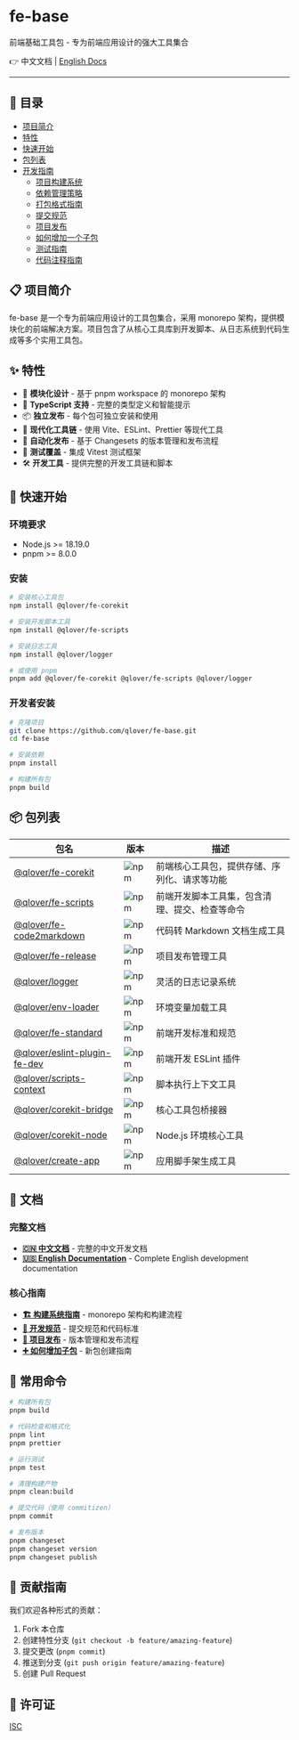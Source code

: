 # fe-base

前端基础工具包 - 专为前端应用设计的强大工具集合

👉 中文文档 | [English Docs](./README_EN.md)

---

## 📖 目录

- [项目简介](#-项目简介)
- [特性](#-特性)
- [快速开始](#-快速开始)
- [包列表](#-包列表)
- [开发指南](./docs/zh/index.md)
  - [项目构建系统](./docs/zh/builder-guide/project-build-system.md)
  - [依赖管理策略](./docs/zh/builder-guide/dependency-management.md)
  - [打包格式指南](./docs/zh/builder-guide/build-formats-config.md)
  - [提交规范](./docs/zh/commit-convention.md)
  - [项目发布](./docs/zh/project-release.md)
  - [如何增加一个子包](./docs/zh/how-to-add-a-subpackage.md)
  - [测试指南](./docs/zh/testing-guide.md)
  - [代码注释指南](./docs/zh/code-comments-guide.md)

## 📋 项目简介

fe-base 是一个专为前端应用设计的工具包集合，采用 monorepo 架构，提供模块化的前端解决方案。项目包含了从核心工具库到开发脚本、从日志系统到代码生成等多个实用工具包。

## ✨ 特性

- 🎯 **模块化设计** - 基于 pnpm workspace 的 monorepo 架构
- 🔧 **TypeScript 支持** - 完整的类型定义和智能提示
- 📦 **独立发布** - 每个包可独立安装和使用
- 🚀 **现代化工具链** - 使用 Vite、ESLint、Prettier 等现代工具
- 🔄 **自动化发布** - 基于 Changesets 的版本管理和发布流程
- 🧪 **测试覆盖** - 集成 Vitest 测试框架
- 🛠️ **开发工具** - 提供完整的开发工具链和脚本

## 🚀 快速开始

### 环境要求

- Node.js >= 18.19.0
- pnpm >= 8.0.0

### 安装

```bash
# 安装核心工具包
npm install @qlover/fe-corekit

# 安装开发脚本工具
npm install @qlover/fe-scripts

# 安装日志工具
npm install @qlover/logger

# 或使用 pnpm
pnpm add @qlover/fe-corekit @qlover/fe-scripts @qlover/logger
```

### 开发者安装

```bash
# 克隆项目
git clone https://github.com/qlover/fe-base.git
cd fe-base

# 安装依赖
pnpm install

# 构建所有包
pnpm build
```

## 📦 包列表

| 包名                                                                      | 版本                                                              | 描述                                           |
| ------------------------------------------------------------------------- | ----------------------------------------------------------------- | ---------------------------------------------- |
| [@qlover/fe-corekit](./packages/fe-corekit/README.md)                     | ![npm](https://img.shields.io/npm/v/@qlover/fe-corekit)           | 前端核心工具包，提供存储、序列化、请求等功能   |
| [@qlover/fe-scripts](./packages/fe-scripts/README.md)                     | ![npm](https://img.shields.io/npm/v/@qlover/fe-scripts)           | 前端开发脚本工具集，包含清理、提交、检查等命令 |
| [@qlover/fe-code2markdown](./packages/fe-code2markdown/README.md)         | ![npm](https://img.shields.io/npm/v/@qlover/fe-code2markdown)     | 代码转 Markdown 文档生成工具                   |
| [@qlover/fe-release](./packages/fe-release/README.md)                     | ![npm](https://img.shields.io/npm/v/@qlover/fe-release)           | 项目发布管理工具                               |
| [@qlover/logger](./packages/logger/README.md)                             | ![npm](https://img.shields.io/npm/v/@qlover/logger)               | 灵活的日志记录系统                             |
| [@qlover/env-loader](./packages/env-loader/README.md)                     | ![npm](https://img.shields.io/npm/v/@qlover/env-loader)           | 环境变量加载工具                               |
| [@qlover/fe-standard](./packages/fe-standard/README.md)                   | ![npm](https://img.shields.io/npm/v/@qlover/fe-standard)          | 前端开发标准和规范                             |
| [@qlover/eslint-plugin-fe-dev](./packages/eslint-plugin-fe-dev/README.md) | ![npm](https://img.shields.io/npm/v/@qlover/eslint-plugin-fe-dev) | 前端开发 ESLint 插件                           |
| [@qlover/scripts-context](./packages/scripts-context/README.md)           | ![npm](https://img.shields.io/npm/v/@qlover/scripts-context)      | 脚本执行上下文工具                             |
| [@qlover/corekit-bridge](./packages/corekit-bridge/README.md)             | ![npm](https://img.shields.io/npm/v/@qlover/corekit-bridge)       | 核心工具包桥接器                               |
| [@qlover/corekit-node](./packages/corekit-node/README.md)                 | ![npm](https://img.shields.io/npm/v/@qlover/corekit-node)         | Node.js 环境核心工具                           |
| [@qlover/create-app](./packages/create-app/README.md)                     | ![npm](https://img.shields.io/npm/v/@qlover/create-app)           | 应用脚手架生成工具                             |

## 📄 文档

### 完整文档

- **[🇨🇳 中文文档](./docs/zh/index.md)** - 完整的中文开发文档
- **[🇺🇸 English Documentation](./docs/en/index.md)** - Complete English development documentation

### 核心指南

- **[🏗️ 构建系统指南](./docs/zh/builder-guide/index.md)** - monorepo 架构和构建流程
- **[📝 开发规范](./docs/zh/commit-convention.md)** - 提交规范和代码标准
- **[🚀 项目发布](./docs/zh/project-release.md)** - 版本管理和发布流程
- **[➕ 如何增加子包](./docs/zh/how-to-add-a-subpackage.md)** - 新包创建指南

## 🔧 常用命令

```bash
# 构建所有包
pnpm build

# 代码检查和格式化
pnpm lint
pnpm prettier

# 运行测试
pnpm test

# 清理构建产物
pnpm clean:build

# 提交代码（使用 commitizen）
pnpm commit

# 发布版本
pnpm changeset
pnpm changeset version
pnpm changeset publish
```

## 🤝 贡献指南

我们欢迎各种形式的贡献：

1. Fork 本仓库
2. 创建特性分支 (`git checkout -b feature/amazing-feature`)
3. 提交更改 (`pnpm commit`)
4. 推送到分支 (`git push origin feature/amazing-feature`)
5. 创建 Pull Request

## 📄 许可证

[ISC](./LICENSE)
